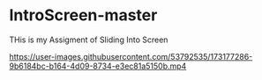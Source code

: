 # IntroScreen-master
THis is my Assigment of Sliding Into Screen


https://user-images.githubusercontent.com/53792535/173177286-9b6184bc-b164-4d09-8734-e3ec81a5150b.mp4

